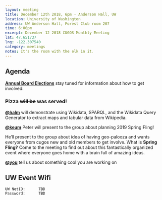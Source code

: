```yaml
---
layout: meeting
title: December 12th 2018, 6pm - Anderson Hall, UW
location: University of Washington
address: UW Anderson Hall, Forest Club room 207
time: 6:00pm
excerpt: December 12 2018 CUGOS Monthly Meeting
lat: 47.651737
lng: -122.307540
category: meetings
notes: It's the room with the elk in it.
---
```



## Agenda

**[Annual Board Elections](http://cugos.org/election/2018/)** stay tuned for information about how to get involved.

### Pizza ~~will be~~ was served!

**[@halm](https://github.com/halmueller)** will demonstrate using Wikidata, SPARQL, and the Wikidata Query Generator to extract maps and tabular data from Wikipedia.

**[@keum](http://pkgeo.com/)** Peter will present to the group about planning 2019 Spring Fling!

He’ll present to the group about idea of having geo-palooza and wants everyone from cugos new and old members to get involve.
What is **Spring Fling?** Come to the meeting to find out about this fantastically organized event where everyone goes home with a brain full of amazing ideas. 


**[@you](http://cugos.org/people/)** tell us about something cool you are working on

## UW Event Wifi

```
UW NetID:      TBD
Password:      TBD
```
